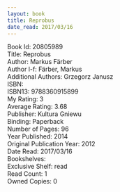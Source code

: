 ```yaml
---
layout: book
title: Reprobus
date_read: 2017/03/16
---
```


Book Id: 20805989<br />
Title: Reprobus<br />
Author: Markus Färber<br />
Author l-f: Färber, Markus<br />
Additional Authors: Grzegorz Janusz<br />
ISBN: <br />
ISBN13: 9788360915899<br />
My Rating: 3<br />
Average Rating: 3.68<br />
Publisher: Kultura Gniewu<br />
Binding: Paperback<br />
Number of Pages: 96<br />
Year Published: 2014<br />
Original Publication Year: 2012<br />
Date Read: 2017/03/16<br />
Bookshelves: <br />
Exclusive Shelf: read<br />
Read Count: 1<br />
Owned Copies: 0<br />

